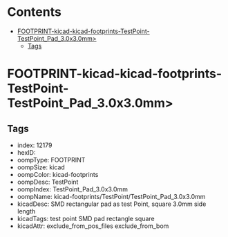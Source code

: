 



Contents
========

* [FOOTPRINT-kicad-kicad-footprints-TestPoint-TestPoint_Pad_3.0x3.0mm>](#footprint-kicad-kicad-footprints-testpoint-testpoint_pad_30x30mm)
	* [Tags](#tags)

# FOOTPRINT-kicad-kicad-footprints-TestPoint-TestPoint_Pad_3.0x3.0mm>

## Tags

- index: 12179
- hexID: 
- oompType: FOOTPRINT
- oompSize: kicad
- oompColor: kicad-footprints
- oompDesc: TestPoint
- oompIndex: TestPoint_Pad_3.0x3.0mm
- oompName: kicad-footprints/TestPoint/TestPoint_Pad_3.0x3.0mm
- kicadDesc: SMD rectangular pad as test Point, square 3.0mm side length
- kicadTags: test point SMD pad rectangle square
- kicadAttr: exclude_from_pos_files exclude_from_bom
